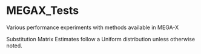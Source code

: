 # MEGAX_Tests

Various performance experiments with methods available in MEGA-X

Substitution Matrix Estimates follow a Uniform distribution unless otherwise noted.
